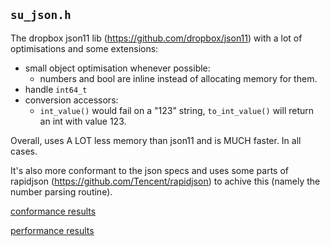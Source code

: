## `su_json.h`

The dropbox json11 lib (https://github.com/dropbox/json11)
with a lot of
optimisations and some extensions:
- small object optimisation whenever possible:
	- numbers and bool are inline instead of allocating
	memory for them. 
- handle `int64_t`
- conversion accessors:
	- `int_value()` would fail on a "123" string,
	`to_int_value()` will return an int with value 123.

Overall, uses A LOT less memory than json11 and is MUCH
faster. In all cases.

It's also more conformant to the json specs and uses some
parts of rapidjson (https://github.com/Tencent/rapidjson) to achive this (namely the number parsing routine).

[conformance results](https://sandym.github.io/docs/json_results/conformance.html)

[performance results](https://sandym.github.io/docs/json_results/performance_Corei7-4850HQ@2.30GHz_mac64_clang10.0.html)
